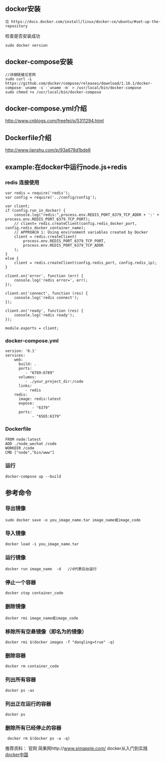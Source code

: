 ## docker安装
```
见 https://docs.docker.com/install/linux/docker-ce/ubuntu/#set-up-the-repository
```

检查是否安装成功
```
sudo docker version
```


## docker-compose安装
```
//详细链接见官网
sudo curl -L https://github.com/docker/compose/releases/download/1.16.1/docker-compose-`uname -s`-`uname -m` > /usr/local/bin/docker-compose
sudo chmod +x /usr/local/bin/docker-compose
```

## docker-compose.yml介绍
http://www.cnblogs.com/freefei/p/5311294.html

## Dockerfile介绍
http://www.jianshu.com/p/93a678d1bde6



## example:在docker中运行node.js+redis

###  redis 连接使用
```
var redis = require('redis');
var config = require('../config/config');

var client;
if (config.run_in_docker) {
    console.log("redis:",process.env.REDIS_PORT_6379_TCP_ADDR + ':' + process.env.REDIS_PORT_6379_TCP_PORT);
    // client= redis.createClient(config.redis_docker_port, config.redis_docker_container_name);
    // APPROACH 1: Using environment variables created by Docker
    client = redis.createClient(
        process.env.REDIS_PORT_6379_TCP_PORT,
        process.env.REDIS_PORT_6379_TCP_ADDR
    );
}
else {
    client = redis.createClient(config.redis_port, config.redis_ip);
}

client.on('error', function (err) {
    console.log('redis error=', err);
});

client.on('connect', function (res) {
    console.log('redis connect');
});

client.on('ready', function (res) {
    console.log('redis ready');
});

module.exports = client;
```

### docker-compose.yml
```
version: '0.1'
services:
    web:
      build: .
      ports:
         - "6789:6789"
      volumes:
         - ./your_project_dir:/code
      links:
         - redis
    redis:
      image: redis:latest
      expose:
            - "6379"
      ports:
            - "6565:6379"
```

### Dockerfile
```
FROM node:latest
ADD ./node_wechat /code
WORKDIR /code
CMD ["node","bin/www"]
```

### 运行
```
docker-compose up --build
```


## 参考命令

### 导出镜像
```
sudo docker save -o you_image_name.tar image_name或image_code
```

### 导入镜像
```
docker load -i you_image_name.tar
```

### 运行镜像
```
docker run image_name  -d   //d代表后台运行
```

### 停止一个容器
```
docker stop container_code
```

### 删除镜像
```
docker rmi image_name或image_code
```

### 移除所有空悬镜像（即名为<none>的镜像）
```
docker rmi $(docker images -f "dangling=true" -q)
```

### 删除容器
```
docker rm container_code
```
### 列出所有容器
```
docker ps -as
```

### 列出正在运行的容器
```
docker ps
```

### 删除所有已经停止的容器
```
 docker rm $(docker ps -a -q)
```

推荐资料：
官网
简果网http://www.simapple.com/
docker从入门到实践
[docker中国][1]


  [1]: https://www.docker-cn.com/registry-mirror